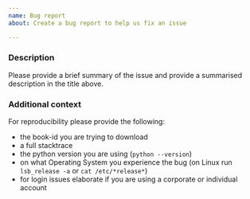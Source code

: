 ```yaml
---
name: Bug report
about: Create a bug report to help us fix an issue

---
```


### Description
Please provide a brief summary of the issue and provide a summarised description in the title above.

### Additional context
For reproducibility please provide the following:

- the book-id you are trying to download
- a full stacktrace
- the python version you are using (``python --version``)
- on what Operating System you experience the bug (on Linux run ``lsb_release -a`` or ``cat /etc/*release*``)
- for login issues elaborate if you are using a corporate or individual account
